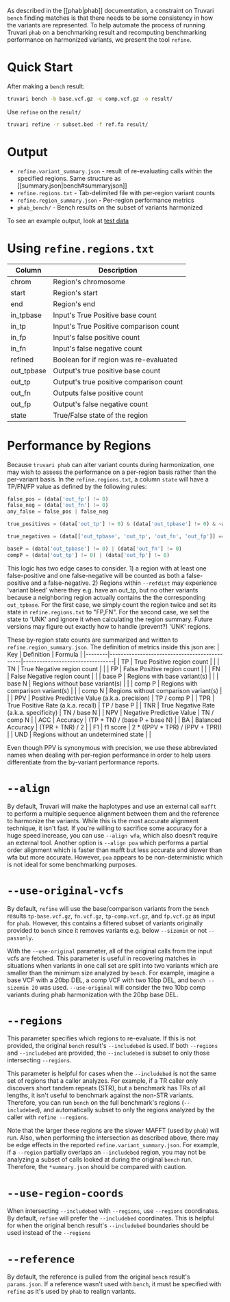 As described in the [[phab|phab]] documentation, a constraint on Truvari `bench` finding matches is that there needs to be some consistency in how the variants are represented. To help automate the process of running Truvari `phab` on a benchmarking result and recomputing benchmarking performance on harmonized variants, we present the tool `refine`.

Quick Start
===========

After making a `bench` result:
```bash
truvari bench -b base.vcf.gz -c comp.vcf.gz -o result/
```
Use `refine` on the `result/`
```bash
truvari refine -r subset.bed -f ref.fa result/
```

Output
======
* `refine.variant_summary.json` - result of re-evaluating calls within the specified regions. Same structure as [[summary.json|bench#summaryjson]]
* `refine.regions.txt` - Tab-delimited file with per-region variant counts
* `refine.region_summary.json` - Per-region performance metrics
* `phab_bench/` - Bench results on the subset of variants harmonized

To see an example output, look at [test data](https://github.com/ACEnglish/truvari/tree/develop/answer_key/refine/refine_output_one)

Using `refine.regions.txt`
==========================
| Column            | Description                             |
| ----------------- | --------------------------------------- |
| chrom             | Region's chromosome                     |
| start             | Region's start                          |
| end               | Region's end                            |
| in_tpbase         | Input's True Positive base count        |
| in_tp             | Input's True Positive comparison count  |
| in_fp             | Input's false positive count            |
| in_fn             | Input's false negative count            |
| refined           | Boolean for if region was re-evaluated  |
| out_tpbase        | Output's true positive base count       |
| out_tp            | Output's true positive comparison count |
| out_fn            | Outputs false positive count            |
| out_fp            | Output's false negative count           |
| state             | True/False state of the region          |


Performance by Regions
======================

Because `truvari phab` can alter variant counts during harmonization, one may wish to assess the performance on a per-region basis rather than the per-variant basis.  In the `refine.regions.txt`, a column `state` will have a TP/FN/FP value as defined by the following rules:

```python
false_pos = (data['out_fp'] != 0)
false_neg = (data['out_fn'] != 0)
any_false = false_pos | false_neg

true_positives = (data['out_tp'] != 0) & (data['out_tpbase'] != 0) & ~any_false

true_negatives = (data[['out_tpbase', 'out_tp', 'out_fn', 'out_fp']] == 0).all(axis=1)

baseP = (data['out_tpbase'] != 0) | (data['out_fn'] != 0)
compP = (data['out_tp'] != 0) | (data['out_fp'] != 0)
```

This logic has two edge cases to consider. 1) a region with at least one false-positive and one false-negative will be counted as both a false-positive and a false-negative. 2) Regions within `--refdist` may experience 'variant bleed' where they e.g. have an out_tp, but no other variants because a neighboring region actually contains the the corresponding `out_tpbase`. For the first case, we simply count the region twice and set its state in `refine.regions.txt` to "FP,FN". For the second case, we set the state to 'UNK' and ignore it when calculating the region summary. Future versions may figure out exactly how to handle (prevent?) 'UNK' regions.

These by-region state counts are summarized and written to `refine.region_summary.json`. The definition of metrics inside this json are:
| Key    | Definition                                   | Formula                         |
|--------|----------------------------------------------|---------------------------------|
| TP     | True Positive region count                   |                                 |
| TN     | True Negative region count                   |                                 |
| FP     | False Positive region count                  |                                 |
| FN     | False Negative region count                  |                                 |
| base P | Regions with base variant(s)                 |                                 |
| base N | Regions without base variant(s)              |                                 |
| comp P | Regions with comparison variant(s)           |                                 |
| comp N | Regions without comparison variant(s)        |                                 |
| PPV    | Positive Predictive Value (a.k.a. precision) | TP / comp P                     |
| TPR    | True Positive Rate (a.k.a. recall)           | TP / base P                     |
| TNR    | True Negative Rate (a.k.a. specificity)      | TN / base N                     |
| NPV    | Negative Predictive Value                    | TN / comp N                     |
| ACC    | Accuracy                                     | (TP + TN) / (base P + base N)   |
| BA     | Balanced Accuracy                            | (TPR + TNR) / 2                 |
| F1     | f1 score                                     | 2 * ((PPV * TPR) / (PPV + TPR)) |
| UND    | Regions without an undetermined state        |                                 |

Even though PPV is synonymous with precision, we use these abbreviated names when dealing with per-region performance in order to help users differentiate from the by-variant performance reports.

`--align`
=========
By default, Truvari will make the haplotypes and use an external call `mafft` to perform a multiple sequence alignment between them and the reference to harmonize the variants. While this is the most accurate alignment technique, it isn't fast. If you're willing to sacrifice some accuracy for a huge speed increase, you can use `--align wfa`, which also doesn't require an external tool. Another option is `--align poa` which performs a partial order alignment which is faster than mafft but less accurate and slower than wfa but more accurate. However, `poa` appears to be non-deterministic which is not ideal for some benchmarking purposes.

`--use-original-vcfs`
=====================

By default, `refine` will use the base/comparison variants from the `bench` results `tp-base.vcf.gz`, `fn.vcf.gz`, `tp-comp.vcf.gz`, and `fp.vcf.gz` as input for `phab`. However, this contains a filtered subset of variants originally provided to `bench` since it removes variants e.g. below `--sizemin` or not `--passonly`. 

With the `--use-original` parameter, all of the original calls from the input vcfs are fetched. This parameter is useful in recovering matches in situations when variants in one call set are split into two variants which are smaller than the minimum size analyzed by `bench`. For example, imagine a base VCF with a 20bp DEL, a comp VCF with two 10bp DEL, and `bench --sizemin 20` was used. `--use-original` will consider the two 10bp comp variants during phab harmonization with the 20bp base DEL.


`--regions`
===========

This parameter specifies which regions to re-evaluate. If this is not provided, the original `bench` result's `--includebed` is used. If both `--regions` and `--includebed` are provided, the `--includebed` is subset to only those intersecting `--regions`.

This parameter is helpful for cases when the `--includebed` is not the same set of regions that a caller analyzes. For example, if a TR caller only discovers short tandem repeats (STR), but a benchmark has TRs of all lengths, it isn't useful to benchmark against the non-STR variants. Therefore, you can run `bench` on the full benchmark's regions (`--includebed`), and automatically subset to only the regions analyzed by the caller with `refine --regions`.

Note that the larger these regions are the slower MAFFT (used by `phab`) will run. Also, when performing the intersection as described above, there may be edge effects in the reported `refine.variant_summary.json`. For example, if a `--region` partially overlaps an `--includebed` region, you may not be analyzing a subset of calls looked at during the original `bench` run. Therefore, the `*summary.json` should be compared with caution.

`--use-region-coords`
=====================

When intersecting `--includebed` with `--regions`, use `--regions` coordinates. By default, `refine` will prefer the `--includebed` coordinates. This is helpful for when the original bench result's `--includebed` boundaries should be used instead of the `--regions`

`--reference`
=============

By default, the reference is pulled from the original `bench` result's `params.json`. If a reference wasn't used with `bench`, it must be specified with `refine` as it's used by `phab` to realign variants.